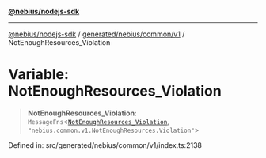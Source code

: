 [**@nebius/nodejs-sdk**](../../../../../README.md)

***

[@nebius/nodejs-sdk](../../../../../README.md) / [generated/nebius/common/v1](../README.md) / NotEnoughResources\_Violation

# Variable: NotEnoughResources\_Violation

> **NotEnoughResources\_Violation**: `MessageFns`\<[`NotEnoughResources_Violation`](../interfaces/NotEnoughResources_Violation.md), `"nebius.common.v1.NotEnoughResources.Violation"`\>

Defined in: src/generated/nebius/common/v1/index.ts:2138
